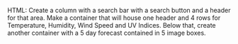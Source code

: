 HTML: 
Create a column with a search bar with a search button and a header for that area. 
Make a container that will house one header and 4 rows for Temperature, Humidity, Wind Speed and UV Indices. 
Below that, create another container with a 5 day forecast contained in 5 image boxes. 
